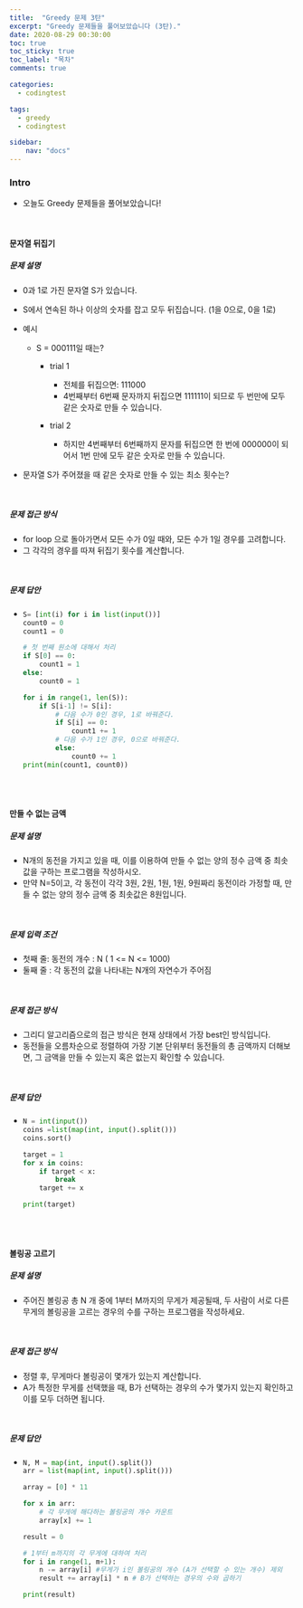 ```yaml
---
title:  "Greedy 문제 3탄"
excerpt: "Greedy 문제들을 풀어보았습니다 (3탄)."
date: 2020-08-29 00:30:00 
toc: true
toc_sticky: true
toc_label: "목차"
comments: true

categories:
  - codingtest

tags:
  - greedy
  - codingtest

sidebar:
​    nav: "docs"
---
```




### Intro

- 오늘도 Greedy 문제들을 풀어보았습니다!

<br>

#### 문자열 뒤집기

##### 문제 설명

- 0과 1로 가진 문자열 S가 있습니다.
- S에서 연속된 하나 이상의 숫자를 잡고 모두 뒤집습니다. (1을 0으로, 0을 1로)

- 예시 

  - S = 000111일 때는?

    - trial 1
      - 전체를 뒤집으면: 111000
      - 4번째부터 6번째 문자까지 뒤집으면 111111이 되므로 두 번만에 모두 같은 숫자로 만들 수 있습니다.

    - trial 2
      - 하지만 4번째부터 6번째까지 문자를 뒤집으면 한 번에 000000이 되어서 1번 만에 모두 같은 숫자로 만들 수 있습니다.

- 문자열 S가 주어졌을 때 같은 숫자로 만들 수 있는 최소 횟수는?

<br>

##### 문제 접근 방식

- for loop 으로 돌아가면서 모든 수가 0일 때와, 모든 수가 1일 경우를 고려합니다.
- 그 각각의 경우를 따져 뒤집기 횟수를 계산합니다.

<br>

##### 문제 답안

- ```python
  S= [int(i) for i in list(input())]
  count0 = 0
  count1 = 0
  
  # 첫 번째 원소에 대해서 처리
  if S[0] == 0:
      count1 = 1
  else: 
      count0 = 1
  
  for i in range(1, len(S)):
      if S[i-1] != S[i]:
          # 다음 수가 0인 경우, 1로 바꿔준다.
          if S[i] == 0:
              count1 += 1
          # 다음 수가 1인 경우, 0으로 바꿔준다.
          else:
              count0 += 1
  print(min(count1, count0))
  ```

<br>

<br>

#### 만들 수 없는 금액

##### 문제 설명

- N개의 동전을 가지고 있을 때, 이를 이용하여 만들 수 없는 양의 정수 금액 중 최솟값을 구하는 프로그램을 작성하시오.
- 만약 N=5이고, 각 동전이 각각 3원, 2원, 1원, 1원, 9원짜리 동전이라 가정할 때, 만들 수 없는 양의 정수 금액 중 최솟값은 8원입니다.

<br>

##### 문제 입력 조건

- 첫째 줄: 동전의 개수 : N ( 1 <= N <= 1000)
- 둘째 줄 : 각 동전의 값을 나타내는 N개의 자연수가 주어짐

<br>

##### 문제 접근 방식

- 그리디 알고리즘으로의 접근 방식은 현재 상태에서 가장 best인 방식입니다.
- 동전들을 오름차순으로 정렬하여 가장 기본 단위부터 동전들의 총 금액까지 더해보면, 그 금액을 만들 수 있는지 혹은 없는지 확인할 수 있습니다.

<br>

##### 문제 답안

- ```python
  N = int(input())
  coins =list(map(int, input().split()))
  coins.sort()
  
  target = 1
  for x in coins:
      if target < x:
          break
      target += x
  
  print(target)
  ```

<br>

<br>

#### 볼링공 고르기

##### 문제 설명

- 주어진 볼링공 총 N 개 중에 1부터 M까지의 무게가 제공될때, 두 사람이 서로 다른 무게의 볼링공을 고르는 경우의 수를 구하는 프로그램을 작성하세요.

<br>

##### 문제 접근 방식

- 정렬 후, 무게마다 볼링공이 몇개가 있는지 계산합니다.
- A가 특정한 무게를 선택했을 때, B가 선택하는 경우의 수가 몇가지 있는지 확인하고 이를 모두 더하면 됩니다.

<br>

##### 문제 답안

- ```python
  N, M = map(int, input().split())
  arr = list(map(int, input().split()))
  
  array = [0] * 11
  
  for x in arr:
      # 각 무게에 해다하는 볼링공의 개수 카운트
      array[x] += 1
  
  result = 0
  
  # 1부터 m까지의 각 무게에 대하여 처리
  for i in range(1, m+1):
      n -= array[i] #무게가 i인 볼링공의 개수 (A가 선택할 수 있는 개수) 제외
      result += array[i] * n # B가 선택하는 경우의 수와 곱하기
  
  print(result)
  ```

  